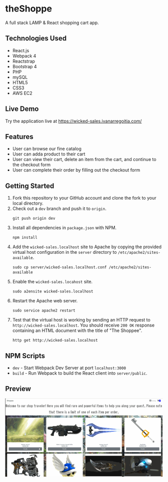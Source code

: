 # theShoppe

A full stack LAMP & React shopping cart app.

## Technologies Used
- React.js
- Webpack 4
- Reactstrap
- Bootstrap 4
- PHP
- mySQL
- HTML5
- CSS3
- AWS EC2

## Live Demo
Try the application live at https://wicked-sales.ivanarregoitia.com/

## Features
- User can browse our fine catalog
- User can adda product to their cart
- User can view their cart, delete an item from the cart, and continue to the checkout form
- User can complete their order by filling out the checkout form


## Getting Started

1. Fork this repository to your GitHub account and clone the fork to your local directory.
2. Check out a `dev` branch and push it to `origin`.
    ```
    git push origin dev
    ```
3. Install all dependencies in `package.json` with NPM.
    ```
    npm install
    ```
4. Add the `wicked-sales.localhost` site to Apache by copying the provided virtual host configuration in the `server` directory to `/etc/apache2/sites-available`.
    ```
    sudo cp server/wicked-sales.localhost.conf /etc/apache2/sites-available
    ```
5. Enable the `wicked-sales.locahost` site.
   ```
   sudo a2ensite wicked-sales.localhost
   ```
6. Restart the Apache web server.
   ```
   sudo service apache2 restart
   ```
7. Test that the virtual host is working by sending an HTTP request to `http://wicked-sales.localhost`. You should receive `200 OK` response containing an HTML document with the title of "The Shoppee".
   ```
   http get http://wicked-sales.localhost
   ```
## NPM Scripts

- `dev` - Start Webpack Dev Server at port `localhost:3000`
- `build` - Run Webpack to build the React client into `server/public`.

## Preview
![Shoppee Demo](./server/public/images/shoppee.gif)
